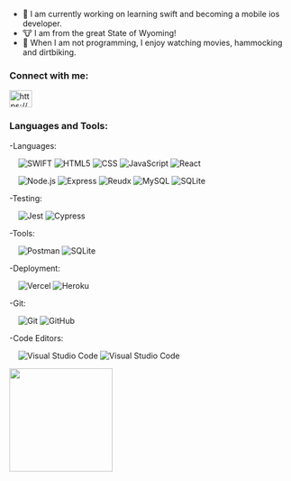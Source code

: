 - 🌱 I am currently working on learning swift and becoming a mobile ios developer.
- 🐮 I am from the great State of Wyoming!
- 🌄 When I am not programming, I enjoy watching movies, hammocking and dirtbiking.

<h3 align="left">Connect with me:</h3>
<p align="left">
<a href="https://linkedin.com/in/https://www.linkedin.com/in/spencer-longhurst/" target="blank"><img align="center" src="https://raw.githubusercontent.com/rahuldkjain/github-profile-readme-generator/master/src/images/icons/Social/linked-in-alt.svg" alt="https://www.linkedin.com/in/spencer-longhurst/" height="30" width="40" /></a>
</p>

<h3 align="left">Languages and Tools:</h3>
<p align="left"> 
 -Languages:
  
  &nbsp; &nbsp; ![SWIFT](https://img.shields.io/badge/-SWIFT-333333?style=flat&logo=SWIFT)
  ![HTML5](https://img.shields.io/badge/-HTML5-333333?style=flat&logo=HTML5)
  ![CSS](https://img.shields.io/badge/-CSS-333333?style=flat&logo=CSS3&logoColor=1572B6)
  ![JavaScript](https://img.shields.io/badge/-JavaScript-333333?style=flat&logo=javascript)
  ![React](https://img.shields.io/badge/-React-333333?style=flat&logo=react)
  
  &nbsp; &nbsp; ![Node.js](https://img.shields.io/badge/-Node.js-333333?style=flat&logo=node.js)
  ![Express](https://img.shields.io/badge/-Express-333333?style=flat&logo=express)
  ![Reudx](https://img.shields.io/badge/-Redux-333333?style=flat&logo=redux)
  ![MySQL](https://img.shields.io/badge/-MySQL-333333?style=flat&logo=mysql)
  ![SQLite](https://img.shields.io/badge/-SQLite-333333?style=flat&logo=sqlite)
  
  -Testing: <br/>
  
  &nbsp; &nbsp; ![Jest](https://img.shields.io/badge/-Jest-333333?style=flat&logo=jest)
  ![Cypress](https://img.shields.io/badge/-Cypress-333333?style=flat&logo=cypress)
  
  -Tools:
  
  &nbsp; &nbsp; ![Postman](https://img.shields.io/badge/-Postman-333333?style=flat&logo=postman)
  ![SQLite](https://img.shields.io/badge/-Httpie-333333?style=flat&logo=httpie)
  
  -Deployment:
  
  &nbsp; &nbsp; ![Vercel](https://img.shields.io/badge/-Vercel-333333?style=flat&logo=vercel)
   ![Heroku](https://img.shields.io/badge/-Heroku-333333?style=flat&logo=heroku)
  
  -Git:
  
  &nbsp; &nbsp; ![Git](https://img.shields.io/badge/-Git-333333?style=flat&logo=git)
  ![GitHub](https://img.shields.io/badge/-GitHub-333333?style=flat&logo=github)
  
 -Code Editors: 
  
 &nbsp; &nbsp; ![Visual Studio Code](https://img.shields.io/badge/-Visual%20Studio%20Code-333333?style=flat&logo=visual-studio-code&logoColor=007ACC)
  ![Visual Studio Code](https://img.shields.io/badge/-Atom-333333?style=flat&logo=atom)
</p>

<img height="183em" src="https://github-readme-stats.vercel.app/api/top-langs/?username=spencerlonghurst&theme=dark&layout=compact" />



<!---
spencerlonghurst/spencerlonghurst is a ✨ special ✨ repository because its `README.md` (this file) appears on your GitHub profile.
You can click the Preview link to take a look at your changes.
--->
